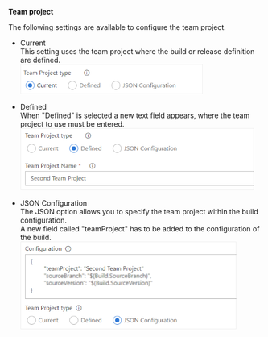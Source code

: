 **Team project**  

The following settings are available to configure the team project.

* Current  
This setting uses the team project where the build or release definition are defined.  
![Current Team project configuration](images/config_team-project_02.png "Current Team project configuration")

* Defined  
When "Defined" is selected a new text field appears, where the team project to use must be entered.
![Defined team project configuration](images/config_team-project_01.png "Defined team project configuration")

* JSON Configuration  
The JSON option allows you to specify the team project within the build configuration.  
A new field called "teamProject" has to be added to the configuration of the build.  
![JSON Team project configuration](images/config_team-project_03.png "JSON Team project configuration")
